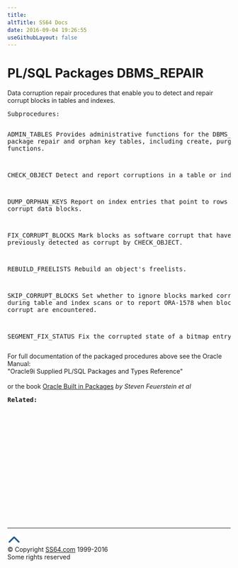 ```yaml
---
title:
altTitle: SS64 Docs
date: 2016-09-04 19:26:55
useGithubLayout: false
---
```

<!-- #BeginLibraryItem "/Library/head_orapack.lbi" --><!-- #EndLibraryItem --><h1>PL/SQL Packages DBMS_REPAIR</h1> 
<p>Data corruption repair procedures that enable you to detect and 
  repair corrupt blocks in tables and indexes.</p>
<pre>Subprocedures:

ADMIN_TABLES        Provides administrative functions for the DBMS_REPAIR
                    package repair and orphan key tables, including create,
                    purge, and drop functions. 

CHECK_OBJECT        Detect and report corruptions in a table or index. 

DUMP_ORPHAN_KEYS    Report on index entries that point to rows in corrupt
                    data blocks. 

FIX_CORRUPT_BLOCKS  Mark blocks as software corrupt that have been previously
                    detected as corrupt by CHECK_OBJECT. 

REBUILD_FREELISTS   Rebuild an object's freelists. 

SKIP_CORRUPT_BLOCKS Set whether to ignore blocks marked corrupt during table
                    and index scans or to report ORA-1578 when blocks marked
                    corrupt are encountered. 

SEGMENT_FIX_STATUS  Fix the corrupted state of a bitmap entry.  </pre>
<p><span class="body">For full documentation of the packaged procedures above see the Oracle Manual:<br>
  "Oracle9i Supplied PL/SQL Packages and Types Reference"<b><br>
  <br>
  </b>or the book <a href="../links/orasqllinks.html">Oracle Built in Packages</a> 
  <i>by Steven Feuerstein et al</i></span></p>
<pre><span class="body"><b>Related</b></span><span class="body"><b>:</b></span> </pre><!-- #BeginLibraryItem "/Library/foot_ora.lbi" --><p>
<!-- oracle-footer -->
<ins class="adsbygoogle" style="display:inline-block;width:300px;height:250px" data-ad-client="ca-pub-6140977852749469" data-ad-slot="4275490898"></ins>
<script>
(adsbygoogle = window.adsbygoogle || []).push({});
</script></p>
<hr>
<div id="bl" class="footer"><a href="DBMS_REPAIR.html#"><img src="../images/top.png" width="30" height="22" alt="Back to the Top"></a></div>
<div id="br" class="footer, tagline">© Copyright <a href="http://ss64.com/">SS64.com</a> 1999-2016<br>
Some rights reserved</div><!-- #EndLibraryItem -->

